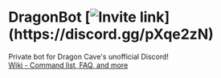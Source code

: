 # DragonBot [![Invite link](https://img.shields.io/discord/319284337143185409.svg?label=Click+to+join!)](https://discord.gg/pXqe2zN)
Private bot for Dragon Cave's unofficial Discord!  
[Wiki - Command list, FAQ, and more](https://github.com/Purpzie/dragonbot/wiki)
